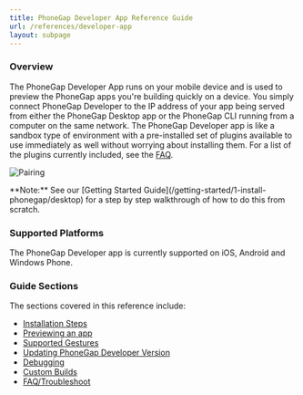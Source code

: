 ```yaml
---
title: PhoneGap Developer App Reference Guide
url: /references/developer-app
layout: subpage
---
```


### Overview
The PhoneGap Developer App runs on your mobile device and is used to preview the PhoneGap apps you're building quickly on a device. You
simply connect PhoneGap Developer to the IP address of your app being served from either the PhoneGap Desktop app or the PhoneGap CLI
 running from a computer on the same network. The PhoneGap Developer app is like a sandbox type of environment with a pre-installed set of plugins
 available to use immediately as well without worrying about installing them. For a list of the plugins currently included, see the 
 [FAQ](/references/developer-app/troubleshoot-faq).  
 
 ![Pairing](/images/phonegap-developer-app-pairing.png)
    
<div class="alert--info">**Note:** See our [Getting Started Guide](/getting-started/1-install-phonegap/desktop) for a step 
by step walkthrough of how to do this from scratch.</div>     

### Supported Platforms
The PhoneGap Developer app is currently supported on iOS, Android and Windows Phone. 

### Guide Sections
The sections covered in this reference include:

- [Installation Steps](/references/developer-app/install/ios)
- [Previewing an app](/references/developer-app/previewing-app)
- [Supported Gestures](/references/developer-app/gestures)
- [Updating PhoneGap Developer Version](/references/developer-app/update-version)
- [Debugging](/references/developer-app/debugging)
- [Custom Builds](/references/developer-app/custom-build/ios)
- [FAQ/Troubleshoot](/references/developer-app/troubleshoot-faq)
